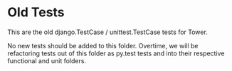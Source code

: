 Old Tests
=========
This are the old django.TestCase / unittest.TestCase tests for Tower.

No new tests should be added to this folder. Overtime, we will be refactoring
tests out of this folder as py.test tests and into their respective functional
and unit folders.
